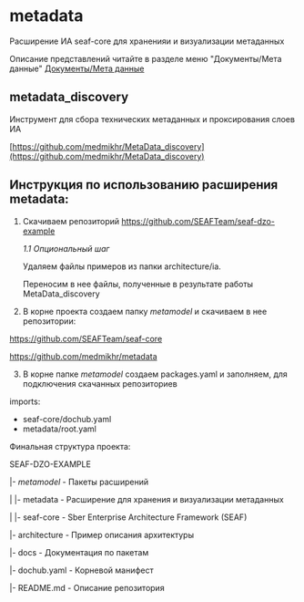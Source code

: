 # metadata
Расширение ИА seaf-core для храненияи и визуализации метаданных

Описание представлений читайте в разделе меню "Документы/Мета данные"
[Документы/Мета данные](/docs/metadata_description.md)

## metadata_discovery
Инструмент для сбора технических метаданных и проксирования слоев ИА

[https://github.com/medmikhr/MetaData_discovery](https://github.com/medmikhr/MetaData_discovery)

## Инструкция по использованию расширения metadata:

1. Скачиваем репозиторий
https://github.com/SEAFTeam/seaf-dzo-example

    *1.1 Опциональный шаг*

    Удаляем файлы примеров из папки architecture/ia.

    Переносим в нее файлы, полученные в результате работы MetaData_discovery

2. В корне проекта создаем папку _metamodel_ и скачиваем в нее репозитории:

https://github.com/SEAFTeam/seaf-core

https://github.com/medmikhr/metadata

3. В корне папке _metamodel_ создаем packages.yaml и заполняем, для подключения скачанных репозиториев

imports:
 - seaf-core/dochub.yaml
 - metadata/root.yaml

Финальная структура проекта:

SEAF-DZO-EXAMPLE

|- _metamodel_ - Пакеты расширений

| |- metadata - Расширение для хранения и визуализации метаданных

| |- seaf-core - Sber Enterprise Architecture Framework (SEAF)

|- architecture - Пример описания архитектуры

|- docs - Документация по пакетам

|- dochub.yaml - Корневой манифест

|- README.md - Описание репозитория